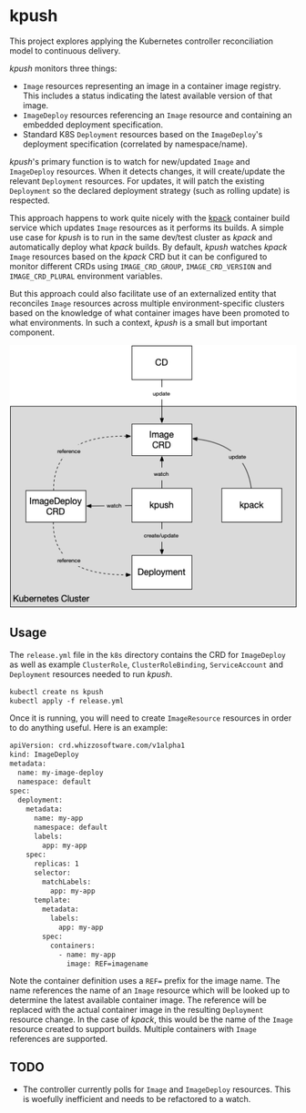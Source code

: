 # kpush

This project explores applying the Kubernetes controller reconciliation model to continuous delivery.

*kpush* monitors three things:

* `Image` resources representing an image in a container image registry. This includes a status indicating the latest available version of that image.
* `ImageDeploy` resources referencing an `Image` resource and containing an embedded deployment specification.
* Standard K8S `Deployment` resources based on the `ImageDeploy`'s deployment specification (correlated by namespace/name).

*kpush*'s primary function is to watch for new/updated `Image` and `ImageDeploy` resources. When it detects changes, it will create/update the relevant `Deployment` resources. For updates, it will patch the existing `Deployment` so the declared deployment strategy (such as rolling update) is respected.   

This approach happens to work quite nicely with the [kpack](https://github.com/pivotal/kpack) container build service which updates `Image` resources as it performs its builds. A simple use case for *kpush* is to run in the same dev/test cluster as *kpack* and automatically deploy what *kpack* builds.
By default, *kpush* watches *kpack* `Image` resources based on the *kpack* CRD but it can be configured to monitor different CRDs using `IMAGE_CRD_GROUP`, `IMAGE_CRD_VERSION` and `IMAGE_CRD_PLURAL` environment variables.

But this approach could also facilitate use of an externalized entity that reconciles `Image` resources across multiple environment-specific clusters based on the knowledge of what container images have been promoted to what environments. In such a context, *kpush* is a small but important component.

![kpush flow](/img/flow.png)

## Usage

The `release.yml` file in the `k8s` directory contains the CRD for `ImageDeploy` as well as example `ClusterRole`, `ClusterRoleBinding`, `ServiceAccount` and `Deployment` resources needed to run *kpush*.

    kubectl create ns kpush
    kubectl apply -f release.yml

Once it is running, you will need to create `ImageResource` resources in order to do anything useful. Here is an example:

    apiVersion: crd.whizzosoftware.com/v1alpha1
    kind: ImageDeploy
    metadata:
      name: my-image-deploy
      namespace: default
    spec:
      deployment:
        metadata:
          name: my-app
          namespace: default
          labels:
            app: my-app
        spec:
          replicas: 1
          selector:
            matchLabels:
              app: my-app
          template:
            metadata:
              labels:
                app: my-app
            spec:
              containers:
                - name: my-app
                  image: REF=imagename

Note the container definition uses a `REF=` prefix for the image name. The name references the name of an `Image` resource which will be looked up to determine the latest available container image. The reference will be replaced with the actual container image in the resulting `Deployment` resource change. In the case of *kpack*, this would be the name of the `Image` resource created to support builds. Multiple containers with `Image` references are supported. 

## TODO

* The controller currently polls for `Image` and `ImageDeploy` resources. This is woefully inefficient and needs to be refactored to a watch. 
